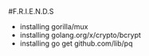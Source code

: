 #F.R.I.E.N.D.S
- installing gorilla/mux
- installing golang.org/x/crypto/bcrypt
- installing go get github.com/lib/pq